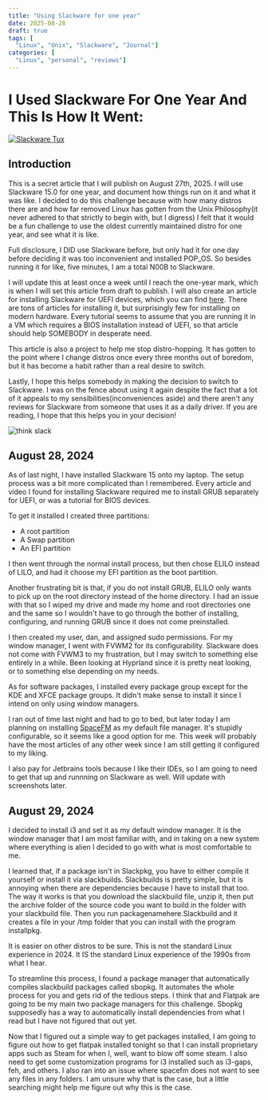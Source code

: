 ```yaml
---
title: "Using Slackware for one year"
date: 2025-08-28
draft: true
tags: [
  "Linux", "Unix", "Slackware", "Journal"]
categories: [
  "Linux", "personal", "reviews"]
---
```


# I Used Slackware For One Year And This Is How It Went:

[![Slackware Tux](/images/slackware_journal/SWtuxgnu.png)](http://www.slackware.com/)

## Introduction

This is a secret article that I will publish on August 27th, 2025. I will use Slackware 15.0 for one year, and document how things run on it and what it was like. I decided to do this challenge because with how many distros there are and how far removed Linux has gotten from the Unix Philosophy(it never adhered to that strictly to begin with, but I digress) I felt that it would be a fun challenge to use the oldest currently maintained distro for one year, and see what it is like.

Full disclosure, I DID use Slackware before, but only had it for one day before deciding it was too inconvenient and installed POP_OS. So besides running it for like, five minutes, I am a total N00B to Slackware.

I will update this at least once a week until I reach the one-year mark, which is when I will set this article from draft to publish. I will also create an article for installing Slackware for UEFI devices, which you can find [here](). There are tons of articles for installing it, but surprisingly few for installing on modern hardware. Every tutorial seems to assume that you are running it in a VM which requires a BIOS installation instead of UEFI, so that article should help SOMEBODY in desperate need.

This article is also a project to help me stop distro-hopping. It has gotten to the point where I change distros once every three months out of boredom, but it has become a habit rather than a real desire to switch.

Lastly, I hope this helps somebody in making the decision to switch to Slackware. I was on the fence about using it again despite the fact that a lot of it appeals to my sensibilities(inconveniences aside) and there aren't any reviews for Slackware from someone that uses it as a daily driver. If you are reading, I hope that this helps you in your decision!

![think slack](/images/slackware_journal/thinkslack.png)

## August 28, 2024

As of last night, I have installed Slackware 15 onto my laptop. The setup process was a bit more complicated than I remembered. Every article and video I found for installing Slackware required me to install GRUB separately for UEFI, or was a tutorial for BIOS devices.

To get it installed I created three partitions: 

 - A root partition
 - A Swap partition
 - An EFI partition

I then went through the normal install process, but then chose ELILO instead of LILO, and had it choose my EFI partition as the boot partition.

Another frustrating bit is that, if you do not install GRUB, ELILO only wants to pick up on the root directory instead of the home directory. I had an issue with that so I wiped my drive and made my home and root directories one and the same so I wouldn't have to go through the bother of installing, configuring, and running GRUB since it does not come preinstalled. 

I then created my user, dan, and assigned sudo permissions. For my window manager, I went with FVWM2 for its configurability. Slackware does not come with FVWM3 to my frustration, but I may switch to something else entirely in a while. Been looking at Hyprland since it is pretty neat looking, or to something else depending on my needs.

As for software packages, I installed every package group except for the KDE and XFCE package groups. It didn't make sense to install it since I intend on only using window managers.

I ran out of time last night and had to go to bed, but later today I am planning on installing [SpaceFM](https://ignorantguru.github.io/spacefm/) as my default file manager. It's stupidly configurable, so it seems like a good option for me. This week will probably have the most articles of any other week since I am still getting it configured to my liking.

I also pay for Jetbrains tools because I like their IDEs, so I am going to need to get that up and runnning on Slackware as well. Will update with screenshots later.

## August 29, 2024

I decided to install i3 and set it as my default window manager. It is the window manager that I am most familiar with, and in taking on a new system where everything is alien I decided to go with what is most comfortable to me. 

I learned that, if a package isn't in Slackpkg, you have to either compile it yourself or install it via slackbuilds. Slackbuilds is pretty simple, but it is annoying when there are dependencies because I have to install that too. The way it works is that you download the slackbuild file, unzip it, then put the archive folder of the source code you want to build in the folder with your slackbuild file. Then you run packagenamehere.Slackbuild and it creates a file in your /tmp folder that you can install with the program installpkg. 

It is easier on other distros to be sure. This is not the standard Linux experience in 2024. It IS the standard Linux experience of the 1990s from what I hear. 

To streamline this process, I found a package manager that automatically compiles slackbuild packages called sbopkg. It automates the whole process for you and gets rid of the tedious steps. I think that and Flatpak are going to be my main two package managers for this challenge. Sbopkg supposedly has a way to automatically install dependencies from what I read but I have not figured that out yet.

Now that I figured out a simple way to get packages installed, I am going to figure out how to get flatpak installed tonight so that I can install proprietary apps such as Steam for when I, well, want to blow off some steam. I also need to get some customization programs for i3 installed such as i3-gaps, feh, and others. I also ran into an issue where spacefm does not want to see any files in any folders. I am unsure why that is the case, but a little searching might help me figure out why this is the case.
